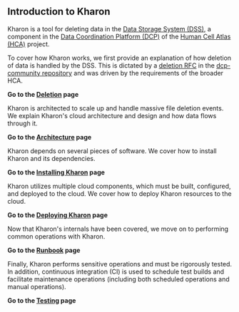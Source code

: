 Introduction to Kharon
------------------------

Kharon is a tool for deleting data in the [Data Storage System (DSS)](https://github.com/HumanCellAtlas/data-store),
a component in the [Data Coordination Platform (DCP)](https://github.com/HumanCellAtlas/dcp-community)
of the [Human Cell Atlas (HCA)](https://github.com/HumanCellAtlas) project.

To cover how Kharon works, we first provide an explanation of how deletion of data is handled by the DSS. This is
dictated by a [deletion RFC](https://github.com/HumanCellAtlas/dcp-community/blob/master/rfcs/text/0004-dss-deletion-process.md)
in the [dcp-community repository](https://github.com/HumanCellAtlas/dcp-community) and was driven by the
requirements of the broader HCA.

**Go to the [Deletion](deletion.md) page**

Kharon is architected to scale up and handle massive file deletion events. We explain Kharon's cloud
architecture and design and how data flows through it.

**Go to the [Architecture](arch.md) page**

Kharon depends on several pieces of software. We cover how to install Kharon and its dependencies.

**Go to the [Installing Kharon](install.md) page**

Kharon utilizes multiple cloud components, which must be built, configured, and deployed to the cloud.
We cover how to deploy Kharon resources to the cloud.

**Go to the [Deploying Kharon](deploy.md) page**

Now that Kharon's internals have been covered, we move on to performing common operations with Kharon.

**Go to the [Runbook](runbook.md) page**

Finally, Kharon performs sensitive operations and must be rigorously tested. In addition, continuous
integration (CI) is used to schedule test builds and facilitate maintenance operations (including both
scheduled operations and manual operations).

**Go to the [Testing](tests.md) page**
